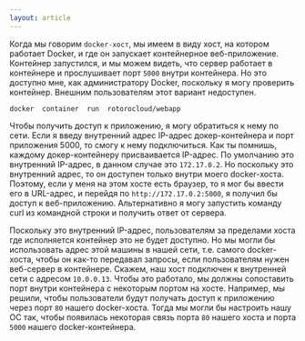 ```yaml
---
layout: article
---
```

Когда мы говорим `docker-хост`, мы имеем в виду хост, на котором работает Docker, и где он запускает контейнерное веб-приложение. Контейнер запустился, и мы можем видеть, что сервер работает в контейнере и прослушивает порт `5000` внутри контейнера. Но это доступно мне, как администратору Docker, поскольку я могу проверить контейнер. Внешним пользователям этот вариант недоступен.

```
docker  container  run  rotorocloud/webapp
```

Чтобы получить доступ к приложению, я могу обратиться к нему по сети. Если я введу внутренний адрес IP-адрес докер-контейнера и порт приложения 5000, то смогу к нему подключиться. Как ты помнишь, каждому докер-контейнеру присваивается IP-адрес. По умолчанию это внутренний IP-адрес, в данном случае это `172.17.0.2`. Но поскольку это внутренний адрес, то он доступен только внутри моего docker-хоста. Поэтому, если у меня на этом хосте есть браузер, то я мог бы ввести его в URL-адрес, и перейдя по `http://172.17.0.2:5000`,  я получил бы доступ к веб-приложению. Альтернативно я могу запустить команду curl из командной строки и получить ответ от сервера.

Поскольку это внутренний IP-адрес, пользователям за пределами хоста где исполняется контейнер это не будет доступно. Но мы могли бы использовать адрес этой машины в нашей сети, т.е. самого docker-хоста, чтобы он как-то передавал запросы, если пользователям нужен веб-сервер в контейнере. Скажем, наш хост подключен к внутренней сети с адресом `10.0.0.13`. Чтобы это работало, мы должны сопоставить порт внутри контейнера с некоторым портом на хосте. Например, мы решили, чтобы пользователи будут получать доступ к приложению через порт `80` нашего docker-хоста. Тогда мы могли бы настроить нашу ОС так, чтобы появилась некоторая связь порта `80` нашего хоста и порта `5000` нашего docker-контейнера.
